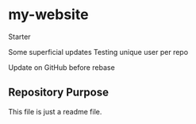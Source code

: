 # my-website
Starter

Some superficial updates
Testing unique user per repo

Update on GitHub before rebase

## Repository Purpose

This file is just a readme file.


